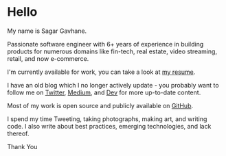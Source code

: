 # Hello

My name is Sagar Gavhane.

Passionate software engineer with 6+ years of experience in building products for numerous domains like fin-tech, real estate, video streaming, retail, and now e-commerce.

I'm currently available for work, you can take a look at [my resume](https://docs.google.com/document/d/1LWsqpLOGscdEOd-Zv1nthVHWim6njhR6sGTtYz76S_0/edit?usp=sharing).

I have an old blog which I no longer actively update - you probably want to follow me on [Twitter](https://twitter.com/_sagar_gavhane), [Medium](https://medium.com/@sagar_gavhane), and [Dev](https://dev.to/sagar) for more up-to-date content.

Most of my work is open source and publicly available on [GitHub](https://github.com/sagar-gavhane).

I spend my time Tweeting, taking photographs, making art, and writing code. I also write about best practices, emerging technologies, and lack thereof.

Thank You
